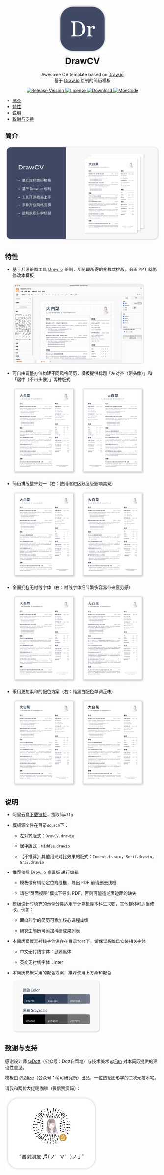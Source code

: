 <h1 align="center">
  <img src="./asset/Logo.png" width="160px" height="160px" />
  <br />
  DrawCV
</h1>

<p align="center">Awesome CV template based on <a href="https://draw.io/">Draw.io</a> <br/>基于 <a href="https://draw.io/">Draw.io</a> 绘制的简历模板</p>

<div align="center">
  <a href="https://github.com/zilize/drawcv">
    <img alt="Release Version" src="https://img.shields.io/badge/release-v1.0.0-blue" />
  </a>
  <a href="./LICENSE">
    <img alt="License" src="https://img.shields.io/badge/License-GPL-blue.svg" />
  </a>
  <a href="https://www.aliyundrive.com/s/nGSmDSe4zT1">
    <img alt="Download" src="https://img.shields.io/badge/%E4%B8%8B%E8%BD%BD-%E9%98%BF%E9%87%8C%E4%BA%91%E7%9B%98-orange">
  </a>
  <a href="https://moecode.com">
    <img alt="MoeCode" src="https://img.shields.io/badge/%E5%85%AC%E4%BC%97%E5%8F%B7-%E8%90%8C%E5%8F%AF%E7%A0%94%E7%A9%B6%E6%89%80-9cf">
  </a>
</div>

- [简介](#简介)
- [特性](#特性)
- [说明](#说明)
- [致谢与支持](#致谢与支持)

## 简介

![](./asset/Banner.png)

## 特性

- 基于开源绘图工具 [Draw.io](https://draw.io/) 绘制，所见即所得的拖拽式排版，会画 PPT 就能修改本模板

  <img src="./asset/Edit.png" style="width:90%;" />

- 可自由调整方位构建不同风格简历，模板提供标题「左对齐（带头像）」和「居中（不带头像）」两种版式

  <img src="./asset/Middle.png" style="width:90%;" />

- 简历排版整齐划一（右：使用缩进区分层级影响美观）

  <img src="./asset/Indent.png" style="width:90%;" />

- 全面拥抱无衬线字体（右：衬线字体细节繁多容易带来疲劳感）

  <img src="./asset/Serif.png" style="width:90%;" />

- 采用更加柔和的配色方案（右：纯黑白配色单调乏味）

  <img src="./asset/Gray.png" style="width:90%;" />

## 说明

- 阿里云盘[下载链接](https://www.aliyundrive.com/s/nGSmDSe4zT1)，提取码`w31g`

- 模板源文件在目录`source`下：

  - 左对齐版式：`DrawCV.drawio`

  - 居中版式：`Middle.drawio`

  - 【不推荐】其他用来对比效果的版式：`Indent.drawio`，`Serif.drawio`，`Gray.drawio`

- 推荐使用 [Draw.io 桌面版](https://www.diagrams.net/) 进行编辑

  - 模板带有辅助定位的线框，导出 PDF 前请删去线框

  - 请在“页面视图”模式下导出 PDF，否则可能造成页边距的缺失

- 模板设计时填充的示例分类适用于计算机类本科生求职，其他群体可适当修改，例如：

  - 面向升学的简历可添加核心课程成绩

  - 研究生简历可添加科研成果列表

- 本简历模板无衬线字体保存在目录`font`下，请保证系统已安装相关字体

  - 中文无衬线字体：思源黑体

  - 英文无衬线字体：Inter

- 本简历模板采用的配色方案，推荐使用上方柔和配色

  <img src="./asset/Color.png" style="width:60%;" />


## 致谢与支持

感谢设计师 [@Dott](https://dott.love)（公众号：Dott自留地）与技术美术 [@Fan]() 对本简历提供的建设性意见。

模板由 [@Zilize](https://moecode.com)（公众号：萌可研究所）出品，一位热爱图形学的二次元技术宅。

请我和两位大佬喝咖啡（微信赞赏码）：

<img src="./asset/Donate.png" style="width:60%;" />
